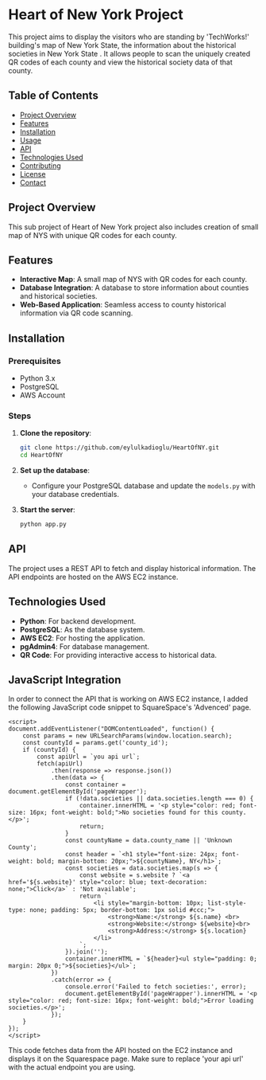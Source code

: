 # Heart of New York Project

This project aims to display the visitors who are standing by 'TechWorks!' building's map of New York State, the information about the historical societies in New York State . It allows people to scan the uniquely created QR codes of each county and view the historical society data of that county.

## Table of Contents

- [Project Overview](#project-overview)
- [Features](#features)
- [Installation](#installation)
- [Usage](#usage)
- [API](#api)
- [Technologies Used](#technologies-used)
- [Contributing](#contributing)
- [License](#license)
- [Contact](#contact)

## Project Overview

This sub project of Heart of New York project also includes creation of small map of NYS with unique QR codes for each county. 

## Features

- **Interactive Map**: A small map of NYS with QR codes for each county.
- **Database Integration**: A database to store information about counties and historical societies.
- **Web-Based Application**: Seamless access to county historical information via QR code scanning.

## Installation

### Prerequisites

- Python 3.x
- PostgreSQL
- AWS Account

### Steps

1. **Clone the repository**:
    ```bash
    git clone https://github.com/eylulkadioglu/HeartOfNY.git
    cd HeartOfNY
    ```
    
2. **Set up the database**:
    - Configure your PostgreSQL database and update the `models.py` with your database credentials.

3. **Start the server**:
    ```bash
    python app.py
    ```
    
## API

The project uses a REST API to fetch and display historical information. The API endpoints are hosted on the AWS EC2 instance.

## Technologies Used

- **Python**: For backend development.
- **PostgreSQL**: As the database system.
- **AWS EC2**: For hosting the application.
- **pgAdmin4**: For database management.
- **QR Code**: For providing interactive access to historical data.

## JavaScript Integration

In order to connect the API that is working on AWS EC2 instance, I added the following JavaScript code snippet to SquareSpace's 'Advenced' page.


```
<script>
document.addEventListener("DOMContentLoaded", function() {
    const params = new URLSearchParams(window.location.search);
    const countyId = params.get('county_id');
    if (countyId) {
        const apiUrl = `you api url`;
        fetch(apiUrl)
            .then(response => response.json())
            .then(data => {
                const container = document.getElementById('pageWrapper');
                if (!data.societies || data.societies.length === 0) {
                    container.innerHTML = '<p style="color: red; font-size: 16px; font-weight: bold;">No societies found for this county.</p>';
                    return;
                }
                const countyName = data.county_name || 'Unknown County'; 
                const header = `<h1 style="font-size: 24px; font-weight: bold; margin-bottom: 20px;">${countyName}, NY</h1>`;
                const societies = data.societies.map(s => {
                    const website = s.website ? `<a href='${s.website}' style="color: blue; text-decoration: none;">Click</a>` : 'Not available';
                    return `
                        <li style="margin-bottom: 10px; list-style-type: none; padding: 5px; border-bottom: 1px solid #ccc;">
                            <strong>Name:</strong> ${s.name} <br>
                            <strong>Website:</strong> ${website}<br>
                            <strong>Address:</strong> ${s.location} 
                        </li>
                    `;
                }).join('');
                container.innerHTML = `${header}<ul style="padding: 0; margin: 20px 0;">${societies}</ul>`;
            })
            .catch(error => {
                console.error('Failed to fetch societies:', error);
                document.getElementById('pageWrapper').innerHTML = '<p style="color: red; font-size: 16px; font-weight: bold;">Error loading societies.</p>';
            });
    }
});
</script>
```

This code fetches data from the API hosted on the EC2 instance and displays it on the Squarespace page. Make sure to replace 'your api url' with the actual endpoint you are using.

